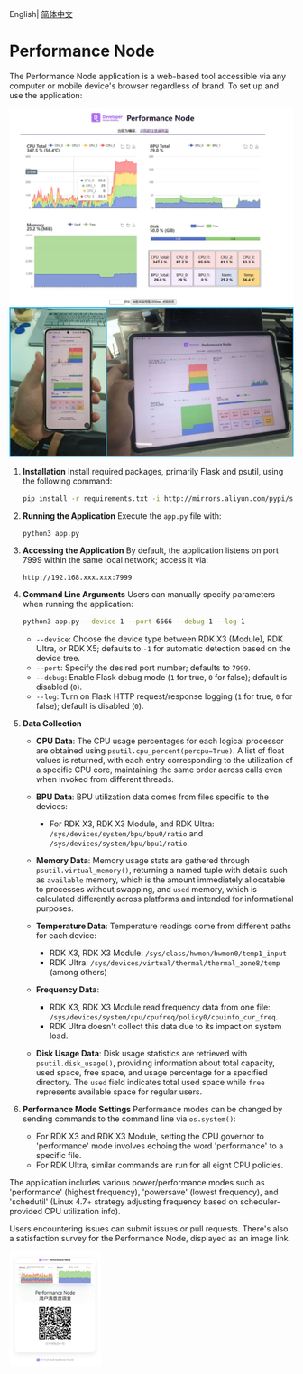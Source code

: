 English| [简体中文](./README_cn.md)

# Performance Node
The Performance Node application is a web-based tool accessible via any computer or mobile device's browser regardless of brand. To set up and use the application:

<img src=".\doc\desktop_demo.jpg" alt="desktop_demo" style="zoom:70%;" />

<img src=".\doc\mult_device.jpg" alt="mult_device" style="zoom:70%;" />

1. **Installation**
   Install required packages, primarily Flask and psutil, using the following command:
   ```bash
   pip install -r requirements.txt -i http://mirrors.aliyun.com/pypi/simple/ --trusted-host mirrors.aliyun.com
   ```

2. **Running the Application**
   Execute the `app.py` file with:
   ```bash
   python3 app.py
   ```

3. **Accessing the Application**
   By default, the application listens on port 7999 within the same local network; access it via:
   ```
   http://192.168.xxx.xxx:7999
   ```

4. **Command Line Arguments**
   Users can manually specify parameters when running the application:
   ```bash
   python3 app.py --device 1 --port 6666 --debug 1 --log 1
   ```
   - `--device`: Choose the device type between RDK X3 (Module), RDK Ultra, or RDK X5; defaults to `-1` for automatic detection based on the device tree.
   - `--port`: Specify the desired port number; defaults to `7999`.
   - `--debug`: Enable Flask debug mode (`1` for true, `0` for false); default is disabled (`0`).
   - `--log`: Turn on Flask HTTP request/response logging (`1` for true, `0` for false); default is disabled (`0`).

5. **Data Collection**
   - **CPU Data**: The CPU usage percentages for each logical processor are obtained using `psutil.cpu_percent(percpu=True)`. A list of float values is returned, with each entry corresponding to the utilization of a specific CPU core, maintaining the same order across calls even when invoked from different threads.

   - **BPU Data**: BPU utilization data comes from files specific to the devices:
     - For RDK X3, RDK X3 Module, and RDK Ultra: `/sys/devices/system/bpu/bpu0/ratio` and `/sys/devices/system/bpu/bpu1/ratio`.

   - **Memory Data**: Memory usage stats are gathered through `psutil.virtual_memory()`, returning a named tuple with details such as `available` memory, which is the amount immediately allocatable to processes without swapping, and `used` memory, which is calculated differently across platforms and intended for informational purposes.

   - **Temperature Data**: Temperature readings come from different paths for each device:
     - RDK X3, RDK X3 Module: `/sys/class/hwmon/hwmon0/temp1_input`
     - RDK Ultra: `/sys/devices/virtual/thermal/thermal_zone8/temp` (among others)

   - **Frequency Data**:
     - RDK X3, RDK X3 Module read frequency data from one file: `/sys/devices/system/cpu/cpufreq/policy0/cpuinfo_cur_freq`.
     - RDK Ultra doesn't collect this data due to its impact on system load.

   - **Disk Usage Data**: Disk usage statistics are retrieved with `psutil.disk_usage()`, providing information about total capacity, used space, free space, and usage percentage for a specified directory. The `used` field indicates total used space while `free` represents available space for regular users.

6. **Performance Mode Settings**
   Performance modes can be changed by sending commands to the command line via `os.system()`:
   - For RDK X3 and RDK X3 Module, setting the CPU governor to 'performance' mode involves echoing the word 'performance' to a specific file.
   - For RDK Ultra, similar commands are run for all eight CPU policies.

The application includes various power/performance modes such as 'performance' (highest frequency), 'powersave' (lowest frequency), and 'schedutil' (Linux 4.7+ strategy adjusting frequency based on scheduler-provided CPU utilization info).

Users encountering issues can submit issues or pull requests. There's also a satisfaction survey for the Performance Node, displayed as an image link.

<img src=".\doc\survey.jpg" alt="survey" style="zoom:20%;" />
